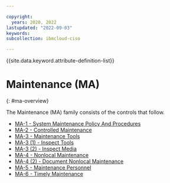 ```yaml
---

copyright:
  years: 2020, 2022
lastupdated: "2022-09-03"
keywords: 
subcollection: ibmcloud-ciso

---
```




{{site.data.keyword.attribute-definition-list}}



# Maintenance (MA)
{: #ma-overview}

The Maintenance (MA) family consists of the controls that follow.

- [MA-1 - System Maintenance Policy And Procedures](/docs/ibmcloud-ciso?topic=ibmcloud-ciso-ma-1)
- [MA-2 - Controlled Maintenance](/docs/ibmcloud-ciso?topic=ibmcloud-ciso-ma-2)
- [MA-3 - Maintenance Tools](/docs/ibmcloud-ciso?topic=ibmcloud-ciso-ma-3)
- [MA-3 (1) - Inspect Tools](/docs/ibmcloud-ciso?topic=ibmcloud-ciso-ma-3.1)
- [MA-3 (2) - Inspect Media](/docs/ibmcloud-ciso?topic=ibmcloud-ciso-ma-3.2)
- [MA-4 - Nonlocal Maintenance](/docs/ibmcloud-ciso?topic=ibmcloud-ciso-ma-4)
- [MA-4 (2) - Document Nonlocal Maintenance](/docs/ibmcloud-ciso?topic=ibmcloud-ciso-ma-4.2)
- [MA-5 - Maintenance Personnel](/docs/ibmcloud-ciso?topic=ibmcloud-ciso-ma-5)
- [MA-6 - Timely Maintenance](/docs/ibmcloud-ciso?topic=ibmcloud-ciso-ma-6)



